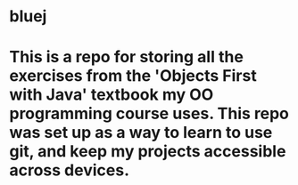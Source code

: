 # bluej
# This is a repo for storing all the exercises from the 'Objects First with Java' textbook my OO programming course uses. This repo was set up as a way to learn to use git, and keep my projects accessible across devices.
